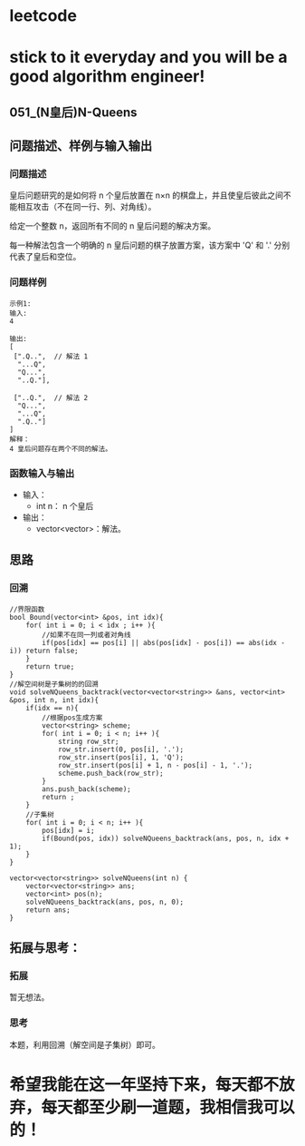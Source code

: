 # leetcode
# stick to it everyday and you will be a good algorithm engineer!
## 051_(N皇后)N-Queens
## 问题描述、样例与输入输出

### 问题描述

皇后问题研究的是如何将 n 个皇后放置在 n×n 的棋盘上，并且使皇后彼此之间不能相互攻击（不在同一行、列、对角线）。

给定一个整数 n，返回所有不同的 n 皇后问题的解决方案。

每一种解法包含一个明确的 n 皇后问题的棋子放置方案，该方案中 'Q' 和 '.' 分别代表了皇后和空位。

### 问题样例

	示例1:
	输入: 
	4
	  
	输出: 
	[
	 [".Q..",  // 解法 1
	  "...Q",
	  "Q...",
	  "..Q."],

	 ["..Q.",  // 解法 2
	  "Q...",
	  "...Q",
	  ".Q.."]
	]
	解释：
	4 皇后问题存在两个不同的解法。
	
### 函数输入与输出

* 输入：
	* int n： n 个皇后
* 输出：
	* vector<vector<string>>：解法。

## 思路	
### 回溯

    //界限函数
    bool Bound(vector<int> &pos, int idx){
        for( int i = 0; i < idx ; i++ ){
            //如果不在同一列或者对角线
            if(pos[idx] == pos[i] || abs(pos[idx] - pos[i]) == abs(idx - i)) return false;
        }
        return true;
    }
    //解空间树是子集树的的回溯
    void solveNQueens_backtrack(vector<vector<string>> &ans, vector<int> &pos, int n, int idx){
        if(idx == n){
            //根据pos生成方案
            vector<string> scheme;
            for( int i = 0; i < n; i++ ){
                string row_str;
                row_str.insert(0, pos[i], '.');
                row_str.insert(pos[i], 1, 'Q');
                row_str.insert(pos[i] + 1, n - pos[i] - 1, '.');
                scheme.push_back(row_str);
            }
            ans.push_back(scheme);
            return ;
        }
        //子集树 
        for( int i = 0; i < n; i++ ){
            pos[idx] = i;
            if(Bound(pos, idx)) solveNQueens_backtrack(ans, pos, n, idx + 1);
        }
    }
    
    vector<vector<string>> solveNQueens(int n) {
        vector<vector<string>> ans;
        vector<int> pos(n);
        solveNQueens_backtrack(ans, pos, n, 0);
        return ans;
    }

		

 
## 拓展与思考：
### 拓展
暂无想法。
### 思考
本题，利用回溯（解空间是子集树）即可。	  
# 希望我能在这一年坚持下来，每天都不放弃，每天都至少刷一道题，我相信我可以的！
